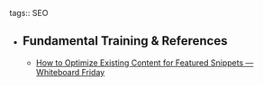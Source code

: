 tags:: SEO

- ## Fundamental Training & References
	- [How to Optimize Existing Content for Featured Snippets — Whiteboard Friday](https://moz.com/blog/optimize-existing-content-featured-snippets-whiteboard-friday)